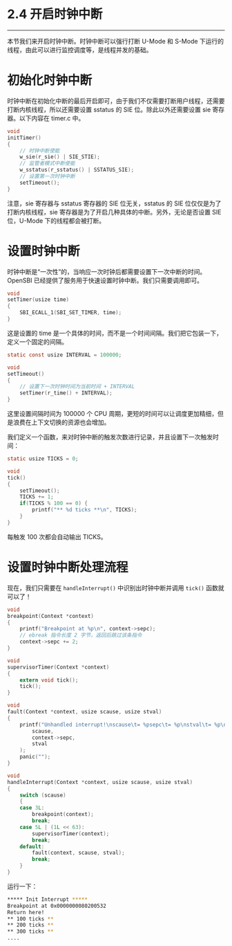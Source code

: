 # 2.4 开启时钟中断

----

本节我们来开启时钟中断。时钟中断可以强行打断 U-Mode 和 S-Mode 下运行的线程，由此可以进行监控调度等，是线程并发的基础。

# 初始化时钟中断

时钟中断在初始化中断的最后开启即可，由于我们不仅需要打断用户线程，还需要打断内核线程，所以还需要设置 sstatus 的 SIE 位。除此以外还需要设置 sie 寄存器。以下内容在 timer.c 中。

```c
void
initTimer()
{
    // 时钟中断使能
    w_sie(r_sie() | SIE_STIE);
    // 监管者模式中断使能
    w_sstatus(r_sstatus() | SSTATUS_SIE);
    // 设置第一次时钟中断
    setTimeout();
}
```

注意，sie 寄存器与 sstatus 寄存器的 SIE 位无关，sstatus 的 SIE 位仅仅是为了打断内核线程，sie 寄存器是为了开启几种具体的中断。另外，无论是否设置 SIE 位，U-Mode 下的线程都会被打断。

# 设置时钟中断

时钟中断是“一次性”的，当响应一次时钟后都需要设置下一次中断的时间。OpenSBI 已经提供了服务用于快速设置时钟中断。我们只需要调用即可。

```c
void
setTimer(usize time)
{
    SBI_ECALL_1(SBI_SET_TIMER, time);
}
```

这是设置的 time 是一个具体的时间，而不是一个时间间隔。我们把它包装一下，定义一个固定的间隔。

```c
static const usize INTERVAL = 100000;

void
setTimeout()
{
    // 设置下一次时钟时间为当前时间 + INTERVAL
    setTimer(r_time() + INTERVAL);
}
```

这里设置间隔时间为 100000 个 CPU 周期，更短的时间可以让调度更加精细，但是浪费在上下文切换的资源也会增加。

我们定义一个函数，来对时钟中断的触发次数进行记录，并且设置下一次触发时间：

```c
static usize TICKS = 0;

void
tick()
{
    setTimeout();
    TICKS += 1;
    if(TICKS % 100 == 0) {
        printf("** %d ticks **\n", TICKS);
    }
}
```

每触发 100 次都会自动输出 TICKS。

# 设置时钟中断处理流程

现在，我们只需要在 `handleInterrupt()` 中识别出时钟中断并调用 `tick()` 函数就可以了！

```c
void
breakpoint(Context *context)
{
    printf("Breakpoint at %p\n", context->sepc);
    // ebreak 指令长度 2 字节，返回后跳过该条指令
    context->sepc += 2;
}

void
supervisorTimer(Context *context)
{
    extern void tick();
    tick();
}

void
fault(Context *context, usize scause, usize stval)
{
    printf("Unhandled interrupt!\nscause\t= %psepc\t= %p\nstval\t= %p\n",
        scause,
        context->sepc,
        stval
    );
    panic("");
}

void
handleInterrupt(Context *context, usize scause, usize stval)
{
    switch (scause)
    {
    case 3L:
        breakpoint(context);
        break;
    case 5L | (1L << 63):
        supervisorTimer(context);
        break;
    default:
        fault(context, scause, stval);
        break;
    }
}
```

运行一下：

```bash
***** Init Interrupt *****
Breakpoint at 0x0000000080200532
Return here!
** 100 ticks **
** 200 ticks **
** 300 ticks **
....
```